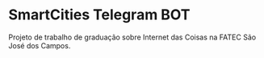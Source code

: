 SmartCities Telegram BOT
============

Projeto de trabalho de graduação sobre Internet das Coisas na FATEC São José dos Campos.
